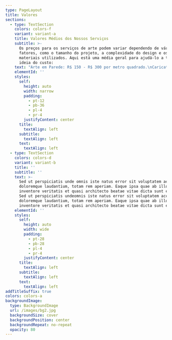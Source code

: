 ```yaml
---
type: PageLayout
title: Valores
sections:
  - type: TextSection
    colors: colors-f
    variant: variant-a
    title: Valores Médios dos Nossos Serviços
    subtitle: >-
      Os preços para os serviços de arte podem variar dependendo de vários
      fatores, como o tamanho do projeto, a complexidade do design e os
      materiais utilizados. Aqui está uma média geral para ajudá-lo a ter uma
      ideia do custo:
    text: "Arte em Parede: R$ 150 - R$ 300 por metro quadrado.\nCaricaturas: R$ 50 - R$ 150 por caricatura.\nPintura em Tela: R$ 40 - R$ 750 dependendo do tamanho e detalhes.\nPintura em Tecido: R$ 100 - R$ 550 por peça.\nPintura em Objetos (como móveis e acessórios): R$ 250 - R$ 550 dependendo do objeto e do design.                        Arte digital : R$ 150 - R$ 1000 dependendo da criação e variação de complexidade.\nEsses valores são aproximados e podem variar de acordo com o projeto específico. Para um orçamento mais preciso, por favor, entre em contato para discutir os detalhes\_do\_seu\_projeto.\n"
    elementId: ''
    styles:
      self:
        height: auto
        width: narrow
        padding:
          - pt-12
          - pb-36
          - pl-4
          - pr-4
        justifyContent: center
      title:
        textAlign: left
      subtitle:
        textAlign: left
      text:
        textAlign: left
  - type: TextSection
    colors: colors-d
    variant: variant-b
    title: ''
    subtitle: ''
    text: >-
      Sed ut perspiciatis unde omnis iste natus error sit voluptatem accusantium
      doloremque laudantium, totam rem aperiam. Eaque ipsa quae ab illo
      inventore veritatis et quasi architecto beatae vitae dicta sunt explicabo.
      Sed ut perspiciatis undeomnis iste natus error sit voluptatem accusantium
      doloremque laudantium, totam rem aperiam. Eaque ipsa quae ab illo
      inventore veritatis et quasi architecto beatae vitae dicta sunt explicabo.
    elementId: ''
    styles:
      self:
        height: auto
        width: wide
        padding:
          - pt-28
          - pb-28
          - pl-4
          - pr-4
        justifyContent: center
      title:
        textAlign: left
      subtitle:
        textAlign: left
      text:
        textAlign: left
addTitleSuffix: true
colors: colors-a
backgroundImage:
  type: BackgroundImage
  url: /images/bg2.jpg
  backgroundSize: cover
  backgroundPosition: center
  backgroundRepeat: no-repeat
  opacity: 80
---
```

